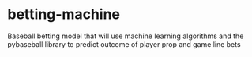 # betting-machine

Baseball betting model that will use machine learning algorithms and the pybaseball library to predict outcome of player prop and game line bets
